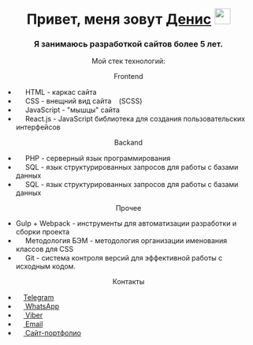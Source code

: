 <h1 align="center">Привет, меня зовут <a href="https://github.com/Web-Coder2023/" target="_blank">Денис</a> 
<img src="https://github.com/blackcater/blackcater/raw/main/images/Hi.gif" height="32"/></h1>
<h3 align="center">Я занимаюсь разработкой сайтов более 5 лет.</h3>

<p align="center">Мой стек технологий:</p>
<p align="center">Frontend</p>
<ul>
    <li><img src="https://cdn-icons-png.flaticon.com/512/174/174854.png" height="15"> HTML - каркас сайта</li>
    <li><img src="https://cdn-icons-png.flaticon.com/512/732/732190.png" height="15"> CSS - внещний вид сайта<img src="https://cdn-icons-png.flaticon.com/512/5968/5968358.png" height="15">(SCSS)</li>
    <li><img src="https://cdn-icons-png.flaticon.com/512/5968/5968292.png" height="15"> JavaScript - "мышцы" сайта</li>
    <li><img src="https://cdn-icons-png.flaticon.com/512/1183/1183672.png" height="15"> React.js - JavaScript библиотека для создания пользовательских интерфейсов</li>
</ul>

<p align="center">Backand</p>
<ul>
    <li><img src="https://cdn-icons-png.flaticon.com/512/919/919830.png" height="15"> PHP - серверный язык программирования</li>
    <li><img src="https://cdn-icons-png.flaticon.com/512/2772/2772128.png" height="15"> SQL - язык структурированных запросов для работы с базами данных</li>
    <li><img src="https://cdn-icons-png.flaticon.com/512/5968/5968350.png" height="15"> SQL - язык структурированных запросов для работы с базами данных</li>
</ul>

<p align="center">Прочее</p>
<ul>
    <li>Gulp + Webpack - инструменты для автоматизации разработки и сборки проекта</li>
    <li><img src="https://ru.bem.info/S3zKVZJcFfltyiAz-bWVmw4o3IU.svgd" height="15"> Методология БЭМ - методология организации именования классов для CSS</li>
    <li><img src="https://cdn-icons-png.flaticon.com/512/4494/4494748.png" height="15"> Git - система контроля версий для эффективной работы с исходным кодом.</li>
</ul>

<p align="center">Контакты</p>
<ul>
    <li><a href="https://t.me/webcoder2022" target="_blank"><img src="https://cdn-icons-png.flaticon.com/512/2111/2111646.png" height="15">Telegram</a></li>
    <li><a href="https://wa.clck.bar/79960228519" target="_blank"><img src="https://cdn-icons-png.flaticon.com/512/733/733585.png" height="15"> WhatsApp</a></li>
    <li><a href="https://msng.link/o?79960228519=vi" target="_blank"><img src="https://cdn-icons-png.flaticon.com/512/2111/2111705.png" height="15"> Viber</a></li>
    <li><a href="mailto:denist2002@gmail.com" target="_blank"><img src="https://cdn-icons-png.flaticon.com/512/732/732200.png" height="15"> Email</a></li>
    <li><a href="https://вэб-верстальшик.рф/" target="_blank"><img src="https://cdn-icons-png.flaticon.com/512/8743/8743996.png" height="15"> Сайт-портфолио</a></li>
</ul>
